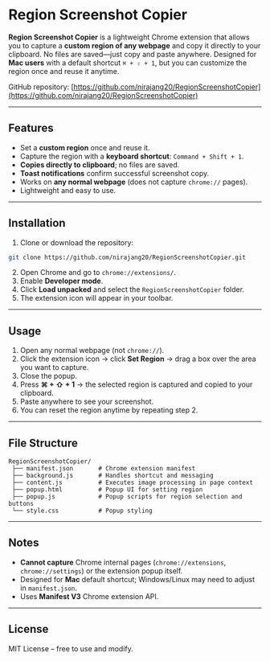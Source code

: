 # Region Screenshot Copier

**Region Screenshot Copier** is a lightweight Chrome extension that allows you to capture a **custom region of any webpage** and copy it directly to your clipboard. No files are saved—just copy and paste anywhere. Designed for **Mac users** with a default shortcut `⌘ + ⇧ + 1`, but you can customize the region once and reuse it anytime.

GitHub repository: [https://github.com/nirajang20/RegionScreenshotCopier](https://github.com/nirajang20/RegionScreenshotCopier)

---

## Features

* Set a **custom region** once and reuse it.
* Capture the region with a **keyboard shortcut**: `Command + Shift + 1`.
* **Copies directly to clipboard**; no files are saved.
* **Toast notifications** confirm successful screenshot copy.
* Works on **any normal webpage** (does not capture `chrome://` pages).
* Lightweight and easy to use.

---

## Installation

1. Clone or download the repository:

```bash
git clone https://github.com/nirajang20/RegionScreenshotCopier.git
```

2. Open Chrome and go to `chrome://extensions/`.
3. Enable **Developer mode**.
4. Click **Load unpacked** and select the `RegionScreenshotCopier` folder.
5. The extension icon will appear in your toolbar.

---

## Usage

1. Open any normal webpage (not `chrome://`).
2. Click the extension icon → click **Set Region** → drag a box over the area you want to capture.
3. Close the popup.
4. Press **⌘ + ⇧ + 1** → the selected region is captured and copied to your clipboard.
5. Paste anywhere to see your screenshot.
6. You can reset the region anytime by repeating step 2.

---

## File Structure

```
RegionScreenshotCopier/
 ├── manifest.json       # Chrome extension manifest
 ├── background.js       # Handles shortcut and messaging
 ├── content.js          # Executes image processing in page context
 ├── popup.html          # Popup UI for setting region
 ├── popup.js            # Popup scripts for region selection and buttons
 └── style.css           # Popup styling
```

---

## Notes

* **Cannot capture** Chrome internal pages (`chrome://extensions`, `chrome://settings`) or the extension popup itself.
* Designed for **Mac** default shortcut; Windows/Linux may need to adjust in `manifest.json`.
* Uses **Manifest V3** Chrome extension API.

---

## License

MIT License – free to use and modify.
